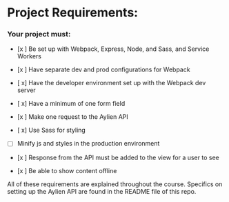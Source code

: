# Project Requirements:

### Your project must:

- [x ] Be set up with Webpack, Express, Node, and Sass, and Service Workers

- [x ] Have separate dev and prod configurations for Webpack

- [ x] Have the developer environment set up with the Webpack dev server

- [ x] Have a minimum of one form field

- [x ] Make one request to the Aylien API

- [ x] Use Sass for styling

- [ ] Minify js and styles in the production environment

- [x ] Response from the API must be added to the view for a user to see 

- [x ] Be able to show content offline

All of these requirements are explained throughout the course. Specifics on setting up the Aylien API are found in the README file of this repo.
